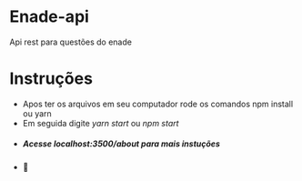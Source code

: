# Enade-api
Api rest para questões do enade

# Instruções

- Apos ter os arquivos em seu computador rode os comandos npm install ou yarn
- Em seguida digite *yarn start* ou *npm start*
- ##### Acesse localhost:3500/about para mais instuções
- 🤖
